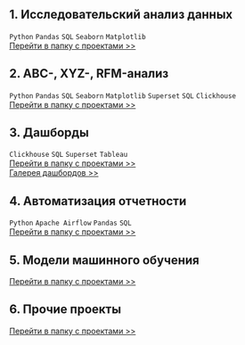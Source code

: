 
## 1. Исследовательский анализ данных 
`Python` `Pandas` `SQL` `Seaborn` `Matplotlib` <br>
[Перейти в папку с проектами >>](https://github.com/annapavlovads/DA_portfolio/tree/main/eda)  <br>

## 2. ABC-, XYZ-, RFM-анализ 
`Python` `Pandas` `SQL` `Seaborn` `Matplotlib` `Superset` `SQL` `Clickhouse` <br>
[Перейти в папку с проектами >>](https://github.com/annapavlovads/DA_portfolio/tree/main/abc_xyz_rfm)  <br>

## 3. Дашборды
`Clickhouse` `SQL` `Superset` `Tableau` <br>
[Перейти в папку с проектами >>](https://github.com/annapavlovads/DA_portfolio/tree/main/dashboards)  <br>
[Галерея дашбордов >>](https://drive.google.com/drive/folders/1H7HByxmMCak4S5QShsdYGTVvr2_rTRQN?usp=drive_link) <br>

## 4. Автоматизация отчетности
`Python` `Apache Airflow` `Pandas` `SQL` <br>
[Перейти в папку с проектами >>](https://github.com/annapavlovads/DA_portfolio/tree/main/auto_reports)  <br>

## 5. Модели машинного обучения 
[Перейти в папку с проектами >>](https://github.com/annapavlovads/DA_portfolio/tree/main/ml_models)  <br>

## 6. Прочие проекты 
[Перейти в папку с проектами >>](https://github.com/)  <br>
